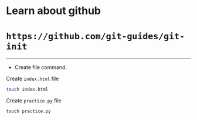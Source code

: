 # Learn about github

# `https://github.com/git-guides/git-init`

---


- Create file command.

Create `index.html` file
```bash
touch index.html
```

Create `practice.py` file
```
touch practice.py
```
